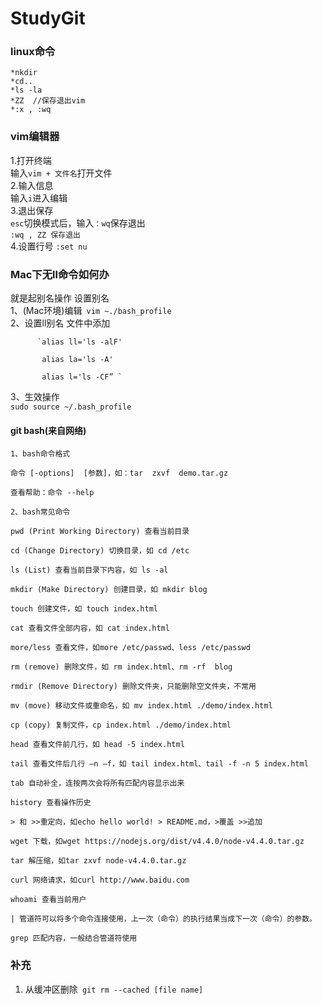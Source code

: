 # StudyGit 
### linux命令  
```
*nkdir  
*cd..  
*ls -la  
*ZZ  //保存退出vim  
*:x , :wq 
```
### vim编辑器  
1.打开终端  
输入`vim + 文件名`打开文件  
2.输入信息  
输入`i`进入编辑  
3.退出保存  
`esc`切换模式后，输入`：wq`保存退出  
`:wq , ZZ 保存退出`  
4.设置行号
`:set nu`  
### Mac下无ll命令如何办  
就是起别名操作
设置别名  
1、(Mac环境)编辑` vim ~./bash_profile`              
2、设置ll别名
文件中添加
  ```
        `alias ll='ls -alF'  

         alias la='ls -A'  
         
         alias l='ls -CF” ` 
   ```        
3、生效操作  
`sudo source ~/.bash_profile`
#### git bash(来自网络)  
```
1、bash命令格式

命令 [-options]  [参数]，如：tar  zxvf  demo.tar.gz

查看帮助：命令 --help

2、bash常见命令

pwd (Print Working Directory) 查看当前目录

cd (Change Directory) 切换目录，如 cd /etc

ls (List) 查看当前目录下内容，如 ls -al

mkdir (Make Directory) 创建目录，如 mkdir blog

touch 创建文件，如 touch index.html

cat 查看文件全部内容，如 cat index.html

more/less 查看文件，如more /etc/passwd、less /etc/passwd

rm (remove) 删除文件，如 rm index.html、rm -rf  blog

rmdir (Remove Directory) 删除文件夹，只能删除空文件夹，不常用

mv (move) 移动文件或重命名，如 mv index.html ./demo/index.html

cp (copy) 复制文件，cp index.html ./demo/index.html

head 查看文件前几行，如 head -5 index.html

tail 查看文件后几行 –n –f，如 tail index.html、tail -f -n 5 index.html

tab 自动补全，连按两次会将所有匹配内容显示出来

history 查看操作历史

> 和 >>重定向，如echo hello world! > README.md，>覆盖 >>追加

wget 下载，如wget https://nodejs.org/dist/v4.4.0/node-v4.4.0.tar.gz

tar 解压缩，如tar zxvf node-v4.4.0.tar.gz

curl 网络请求，如curl http://www.baidu.com

whoami 查看当前用户

| 管道符可以将多个命令连接使用，上一次（命令）的执行结果当成下一次（命令）的参数。

grep 匹配内容，一般结合管道符使用  
```
### 补充  
1. 从缓冲区删除` git rm --cached [file name]`
